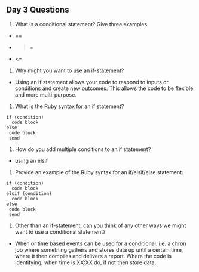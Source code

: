 ## Day 3 Questions

1. What is a conditional statement? Give three examples.
* ==
* >=
* <=
1. Why might you want to use an if-statement?
* Using an if statement allows your  code to respond to inputs or conditions and create new outcomes. This allows the code to be flexible and more multi-purpose.
1. What is the Ruby syntax for an if statement?
```
if (condition)
  code block
else
 code block
 send
 ```
1. How do you add multiple conditions to an if statement?
* using an elsif
1. Provide an example of the Ruby syntax for an if/elsif/else statement:
```
if (condition)
  code block
elsif (condition)
  code block
else
 code block
 send
 ```
1. Other than an if-statement, can you think of any other ways we might want to use a conditional statement?
* When or time based events can be used for a conditional. i.e. a chron job where something gathers and stores data up until a certain time, where it then compiles and delivers a report. Where the code is identifying, when time is XX:XX do, if not then store data.
